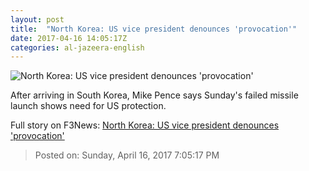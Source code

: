 ```yaml
---
layout: post
title:  "North Korea: US vice president denounces 'provocation'"
date: 2017-04-16 14:05:17Z
categories: al-jazeera-english
---
```


![North Korea: US vice president denounces 'provocation'](http://www.aljazeera.com/mritems/Images/2017/4/14/d9d5ffc11fc84f75bce49cd008953701_18.jpg)

After arriving in South Korea, Mike Pence says Sunday's failed missile launch shows need for US protection.


Full story on F3News: [North Korea: US vice president denounces 'provocation'](http://www.f3nws.com/n/ffVPkH)

> Posted on: Sunday, April 16, 2017 7:05:17 PM
